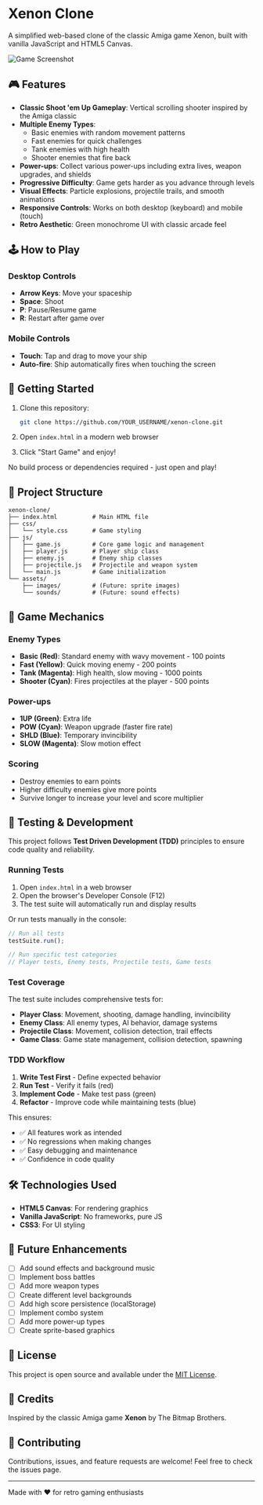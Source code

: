# Xenon Clone

A simplified web-based clone of the classic Amiga game Xenon, built with vanilla JavaScript and HTML5 Canvas.

![Game Screenshot](screenshot.png)

## 🎮 Features

- **Classic Shoot 'em Up Gameplay**: Vertical scrolling shooter inspired by the Amiga classic
- **Multiple Enemy Types**: 
  - Basic enemies with random movement patterns
  - Fast enemies for quick challenges
  - Tank enemies with high health
  - Shooter enemies that fire back
- **Power-ups**: Collect various power-ups including extra lives, weapon upgrades, and shields
- **Progressive Difficulty**: Game gets harder as you advance through levels
- **Visual Effects**: Particle explosions, projectile trails, and smooth animations
- **Responsive Controls**: Works on both desktop (keyboard) and mobile (touch)
- **Retro Aesthetic**: Green monochrome UI with classic arcade feel

## 🕹️ How to Play

### Desktop Controls
- **Arrow Keys**: Move your spaceship
- **Space**: Shoot
- **P**: Pause/Resume game
- **R**: Restart after game over

### Mobile Controls
- **Touch**: Tap and drag to move your ship
- **Auto-fire**: Ship automatically fires when touching the screen

## 🚀 Getting Started

1. Clone this repository:
   ```bash
   git clone https://github.com/YOUR_USERNAME/xenon-clone.git
   ```

2. Open `index.html` in a modern web browser

3. Click "Start Game" and enjoy!

No build process or dependencies required - just open and play!

## 📁 Project Structure

```
xenon-clone/
├── index.html          # Main HTML file
├── css/
│   └── style.css       # Game styling
├── js/
│   ├── game.js         # Core game logic and management
│   ├── player.js       # Player ship class
│   ├── enemy.js        # Enemy ship classes
│   ├── projectile.js   # Projectile and weapon system
│   └── main.js         # Game initialization
└── assets/
    ├── images/         # (Future: sprite images)
    └── sounds/         # (Future: sound effects)
```

## 🎯 Game Mechanics

### Enemy Types
- **Basic (Red)**: Standard enemy with wavy movement - 100 points
- **Fast (Yellow)**: Quick moving enemy - 200 points
- **Tank (Magenta)**: High health, slow moving - 1000 points
- **Shooter (Cyan)**: Fires projectiles at the player - 500 points

### Power-ups
- **1UP (Green)**: Extra life
- **POW (Cyan)**: Weapon upgrade (faster fire rate)
- **SHLD (Blue)**: Temporary invincibility
- **SLOW (Magenta)**: Slow motion effect

### Scoring
- Destroy enemies to earn points
- Higher difficulty enemies give more points
- Survive longer to increase your level and score multiplier

## 🧪 Testing & Development

This project follows **Test Driven Development (TDD)** principles to ensure code quality and reliability.

### Running Tests

1. Open `index.html` in a web browser
2. Open the browser's Developer Console (F12)
3. The test suite will automatically run and display results

Or run tests manually in the console:
```javascript
// Run all tests
testSuite.run();

// Run specific test categories
// Player tests, Enemy tests, Projectile tests, Game tests
```

### Test Coverage

The test suite includes comprehensive tests for:

- **Player Class**: Movement, shooting, damage handling, invincibility
- **Enemy Class**: All enemy types, AI behavior, damage systems
- **Projectile Class**: Movement, collision detection, trail effects
- **Game Class**: Game state management, collision detection, spawning

### TDD Workflow

1. **Write Test First** - Define expected behavior
2. **Run Test** - Verify it fails (red)
3. **Implement Code** - Make test pass (green)
4. **Refactor** - Improve code while maintaining tests (blue)

This ensures:
- ✅ All features work as intended
- ✅ No regressions when making changes
- ✅ Easy debugging and maintenance
- ✅ Confidence in code quality

## 🛠️ Technologies Used

- **HTML5 Canvas**: For rendering graphics
- **Vanilla JavaScript**: No frameworks, pure JS
- **CSS3**: For UI styling

## 🎨 Future Enhancements

- [ ] Add sound effects and background music
- [ ] Implement boss battles
- [ ] Add more weapon types
- [ ] Create different level backgrounds
- [ ] Add high score persistence (localStorage)
- [ ] Implement combo system
- [ ] Add more power-up types
- [ ] Create sprite-based graphics

## 📝 License

This project is open source and available under the [MIT License](LICENSE).

## 🙏 Credits

Inspired by the classic Amiga game **Xenon** by The Bitmap Brothers.

## 🤝 Contributing

Contributions, issues, and feature requests are welcome! Feel free to check the issues page.

---

Made with ❤️ for retro gaming enthusiasts
